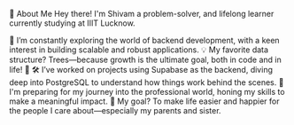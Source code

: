👋 About Me
Hey there! I'm Shivam a problem-solver, and lifelong learner currently studying at IIIT Lucknow.

🌱 I’m constantly exploring the world of backend development, with a keen interest in building scalable and robust applications.
💡 My favorite data structure? Trees—because growth is the ultimate goal, both in code and in life! 🌳
🛠️ I’ve worked on projects using Supabase as the backend, diving deep into PostgreSQL to understand how things work behind the scenes.
🚀 I'm preparing for my journey into the professional world, honing my skills to make a meaningful impact.
🎯 My goal? To make life easier and happier for the people I care about—especially my parents and sister.